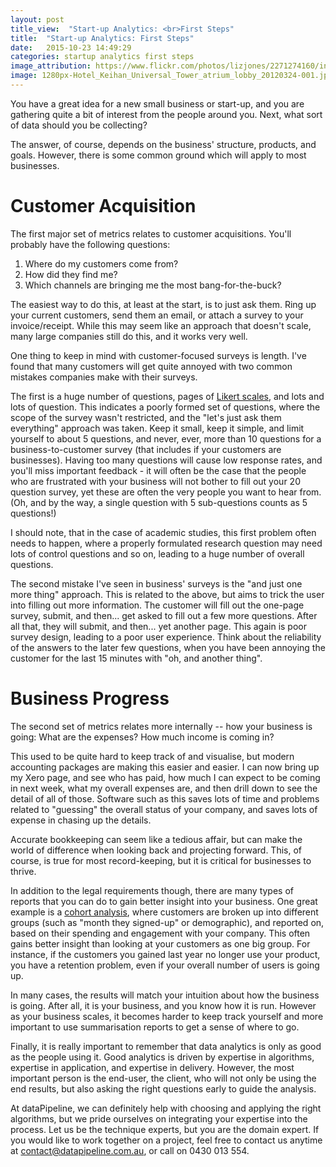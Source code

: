 ```yaml
---
layout: post
title_view:  "Start-up Analytics: <br>First Steps"
title:  "Start-up Analytics: First Steps"
date:   2015-10-23 14:49:29
categories: startup analytics first steps
image_attribution: https://www.flickr.com/photos/lizjones/2271274160/in/photolist-4sGSFj-3VDtfo-7Lq7yf-bXrhty-ftNFWA-9U7A2Q-dYwV2P-ef5yVa-ecqgxU-ahpuxe-ecQWvL-aw4Q8i-qjvYwh-3FKaz8-dnyraS-nvcK88-a7Rn2f-ajsKoa-9xAiwy-efkYFi-seGp4i-dTSpXA-6EGrqS-ee9fbx-8p25XN-bycfVo-sPerSA-efbVza-cXP6um-8dAgVC-efq5zS-57zSfN-8oWMH6-5uRLe3-7e3NL2-3EUcRb-gT1iPe-e1u8Ag-dHhWPL-cXP2to-mUVobQ-byjx9x-ebh3mq-5vdB1S-qfv3hw-NqVz5-9sKFbe-7L27Tj-nU88Sk-dvrTSL
image: 1280px-Hotel_Keihan_Universal_Tower_atrium_lobby_20120324-001.jpg
---
```


You have a great idea for a new small business or start-up, and you are gathering quite a bit of interest from the people around you.
Next, what sort of data should you be collecting?

The answer, of course, depends on the business' structure, products, and goals.
However, there is some common ground which will apply to most businesses.

Customer Acquisition
==

The first major set of metrics relates to customer acquisitions.
You'll probably have the following questions:

1. Where do my customers come from?
2. How did they find me?
3. Which channels are bringing me the most bang-for-the-buck?

The easiest way to do this, at least at the start, is to just ask them.
Ring up your current customers, send them an email, or attach a survey to your invoice/receipt.
While this may seem like an approach that doesn't scale, many large companies still do this, and it works very well.

One thing to keep in mind with customer-focused surveys is length.
I've found that many customers will get quite annoyed with two common mistakes companies make with their surveys.

The first is a huge number of questions, pages of [Likert scales](https://en.wikipedia.org/wiki/Likert_scale#/media/File:Example_Likert_Scale.svg), and lots and lots of question.
This indicates a poorly formed set of questions, where the scope of the survey wasn't restricted, and the "let's just ask them everything" approach was taken.
Keep it small, keep it simple, and limit yourself to about 5 questions, and never, ever, more than 10 questions for a business-to-customer survey (that includes if your customers are businesses).
Having too many questions will cause low response rates, and you'll miss important feedback - it will often be the case that the people who are frustrated with your business will not bother to fill out your 20 question survey, yet these are often the very people you want to hear from.
(Oh, and by the way, a single question with 5 sub-questions counts as 5 questions!)

I should note, that in the case of academic studies, this first problem often needs to happen, where a properly formulated research question may need lots of control questions and so on, leading to a huge number of overall questions. 

The second mistake I've seen in business' surveys is the "and just one more thing" approach.
This is related to the above, but aims to trick the user into filling out more information.
The customer will fill out the one-page survey, submit, and then... get asked to fill out a few more questions.
After all that, they will submit, and then... yet another page.
This again is poor survey design, leading to a poor user experience.
Think about the reliability of the answers to the later few questions, when you have been annoying the customer for the last 15 minutes with "oh, and another thing".




Business Progress
==

The second set of metrics relates more internally -- how your business is going: What are the expenses? How much income is coming in?

This used to be quite hard to keep track of and visualise, but modern accounting packages are making this easier and easier.
I can now bring up my Xero page, and see who has paid, how much I can expect to be coming in next week, what my overall expenses are, and then drill down to see the detail of all of those.
Software such as this saves lots of time and problems related to "guessing" the overall status of your company, and saves lots of expense in chasing up the details.

Accurate bookkeeping can seem like a tedious affair, but can make the world of difference when looking back and projecting forward.
This, of course, is true for most record-keeping, but it is critical for businesses to thrive.

In addition to the legal requirements though, there are many types of reports that you can do to gain better insight into your business.
One great example is a [cohort analysis](https://en.wikipedia.org/wiki/Cohort_analysis), where customers are broken up into different groups (such as "month they signed-up" or demographic), and reported on, based on their spending and engagement with your company. 
This often gains better insight than looking at your customers as one big group.
For instance, if the customers you gained last year no longer use your product, you have a retention problem, even if your overall number of users is going up.

In many cases, the results will match your intuition about how the business is going.
After all, it is your business, and you know how it is run.
However as your business scales, it becomes harder to keep track yourself and more important to use summarisation reports to get a sense of where to go.

Finally, it is really important to remember that data analytics is only as good as the people using it.
Good analytics is driven by expertise in algorithms, expertise in application, and expertise in delivery.
However, the most important person is the end-user, the client, who will not only be using the end results, but also asking the right questions early to guide the analysis.

At dataPipeline, we can definitely help with choosing and applying the right algorithms, but we pride ourselves on integrating your expertise into the process.
Let us be the technique experts, but you are the domain expert.
If you would like to work together on a project, feel free to contact us anytime at [contact@datapipeline.com.au](mailto:contact@datapipeline.com.au), or call on 0430 013 554.

